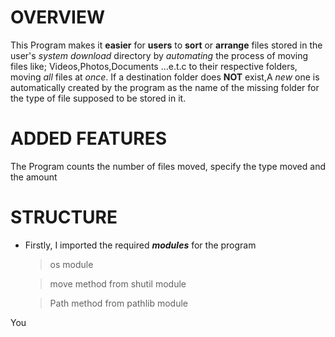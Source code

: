 # OVERVIEW

This Program makes it **easier** for **users** to **sort** or **arrange** files stored in the user's _system download_ directory by _automating_ the process of moving files like; Videos,Photos,Documents ...e.t.c to their respective folders, moving _all_ files at _once_.
If a destination folder does **NOT** exist,A _new_ one is automatically created by the program as the name of the missing folder for the type of file supposed to be stored in it.

# ADDED FEATURES

The Program counts the number of files moved, specify the type moved and the amount

# STRUCTURE

- Firstly, I imported the required ***modules*** for the program

   > os module 

   >move method from shutil module

   >Path method from pathlib module

You
